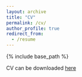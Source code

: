 ```yaml
---
layout: archive
title: "CV"
permalink: /cv/
author_profile: true
redirect_from:
  - /resume
---
```


{% include base_path %}

CV can be downloaded [here](http://kengran.github.io/files/cv-kengran-yang-jun2022.pdf)
